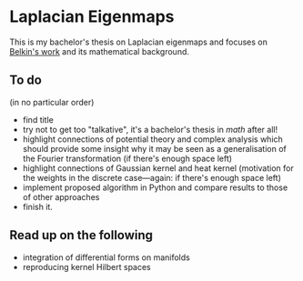 Laplacian Eigenmaps
======

This is my bachelor's thesis on Laplacian eigenmaps and focuses on [Belkin's work](http://web.mit.edu/9.520/www/spring08/Papers/Belkin-ML-04.pdf) and its mathematical background. 

To do
-----
(in no particular order)
* find title
* try not to get too "talkative", it's a bachelor's thesis in _math_ after all!
* highlight connections of potential theory and complex analysis which should provide some insight why it may be seen as a generalisation of the Fourier transformation (if there's enough space left)
* highlight connections of Gaussian kernel and heat kernel (motivation for the weights in the discrete case—again: if there's enough space left)
* implement proposed algorithm in Python and compare results to those of other approaches
* finish it.

Read up on the following
-----
* integration of differential forms on manifolds
* reproducing kernel Hilbert spaces